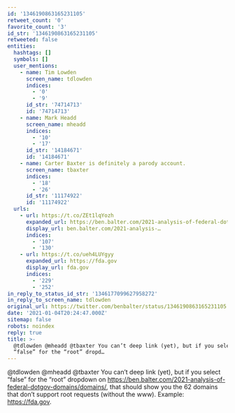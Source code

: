 ```yaml
---
id: '1346190863165231105'
retweet_count: '0'
favorite_count: '3'
id_str: '1346190863165231105'
retweeted: false
entities:
  hashtags: []
  symbols: []
  user_mentions:
    - name: Tim Lowden
      screen_name: tdlowden
      indices:
        - '0'
        - '9'
      id_str: '74714713'
      id: '74714713'
    - name: Mark Headd
      screen_name: mheadd
      indices:
        - '10'
        - '17'
      id_str: '14184671'
      id: '14184671'
    - name: Carter Baxter is definitely a parody account.
      screen_name: tbaxter
      indices:
        - '18'
        - '26'
      id_str: '11174922'
      id: '11174922'
  urls:
    - url: https://t.co/ZEt1lqYozh
      expanded_url: https://ben.balter.com/2021-analysis-of-federal-dotgov-domains/domains/
      display_url: ben.balter.com/2021-analysis-…
      indices:
        - '107'
        - '130'
    - url: https://t.co/ueh4LUYgyy
      expanded_url: https://fda.gov
      display_url: fda.gov
      indices:
        - '229'
        - '252'
in_reply_to_status_id_str: '1346177099627958272'
in_reply_to_screen_name: tdlowden
original_url: https://twitter.com/benbalter/status/1346190863165231105
date: '2021-01-04T20:24:47.000Z'
sitemap: false
robots: noindex
reply: true
title: >-
  @tdlowden @mheadd @tbaxter You can’t deep link (yet), but if you select
  “false” for the “root” dropd…
---
```


@tdlowden @mheadd @tbaxter You can’t deep link (yet), but if you select “false” for the “root” dropdown on https://ben.balter.com/2021-analysis-of-federal-dotgov-domains/domains/, that should show you the 62 domains that don’t support root requests (without the www). Example: https://fda.gov.